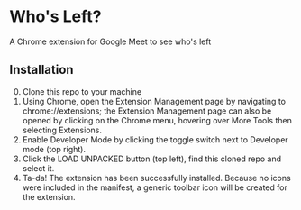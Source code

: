 # Who's Left?

A Chrome extension for Google Meet to see who's left

## Installation

0. Clone this repo to your machine
1. Using Chrome, open the Extension Management page by navigating to chrome://extensions; the Extension Management page can also be opened by clicking on the Chrome menu, hovering over More Tools then selecting Extensions.
2. Enable Developer Mode by clicking the toggle switch next to Developer mode (top right).
3. Click the LOAD UNPACKED button (top left), find this cloned repo and select it.
4. Ta-da! The extension has been successfully installed. Because no icons were included in the manifest, a generic toolbar icon will be created for the extension.
